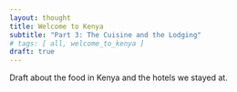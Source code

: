```yaml
---
layout: thought
title: Welcome to Kenya
subtitle: "Part 3: The Cuisine and the Lodging"
# tags: [ all, welcome_to_kenya ]
draft: true
---
```


Draft about the food in Kenya and the hotels we stayed at.
